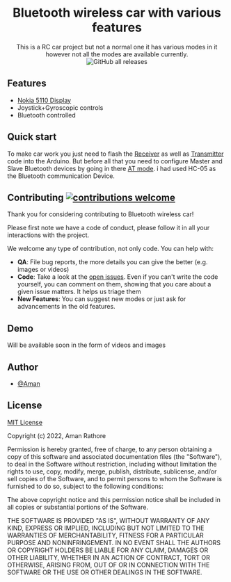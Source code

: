 <div align="center">
  <!-- <img src="./img/ff_logo2013.png" width="200px"> -->
  <h1>Bluetooth wireless car with various features</h1>
</div>

<p align="center">
  This is a RC car project but not a normal one it has various modes in it however not all the modes are available currently.<br><img alt="GitHub all releases" src="https://img.shields.io/github/downloads/AmanRathoreP/Bluetooth-wireless-car-with-various-features/total">
</p>


## Features

* [Nokia 5110 Display](https://www.adafruit.com/product/338)
* Joystick+Gyroscopic controls
* Bluetooth controlled

## Quick start

To make car work you just need to flash the [Receiver](codes/Receiver/Receiver.ino) as well as [Transmitter](codes/Transmitter/Transmitter.ino) code into the Arduino. But before all that you need to configure Master and Slave Bluetooth devices by going in there [AT mode](https://www.hackster.io/Heathen_Hacks-v2/hc-05-master-slave-communication-61833f). i had used HC-05 as the Bluetooth communication Device.


## Contributing [![contributions welcome](https://img.shields.io/badge/contributions-welcome-brightgreen.svg?style=flat)](issues.md)

Thank you for considering contributing to Bluetooth wireless car!

Please first note we have a code of conduct, please follow it in all your interactions with the project.

We welcome any type of contribution, not only code. You can help with:
- **QA**: File bug reports, the more details you can give the better (e.g. images or videos)
- **Code**: Take a look at the [open issues](issues.md). Even if you can't write the code yourself, you can comment on them, showing that you care about a given issue matters. It helps us triage them
- **New Features**: You can suggest new modes or just ask for advancements in the old features.

## Demo

Will be available soon in the form of videos and images

## Author

- [@Aman](https://www.github.com/AmanRathoreP)

## License

[MIT License](https://choosealicense.com/licenses/mit/)

Copyright (c) 2022, Aman Rathore

Permission is hereby granted, free of charge, to any person obtaining a copy
of this software and associated documentation files (the "Software"), to deal
in the Software without restriction, including without limitation the rights
to use, copy, modify, merge, publish, distribute, sublicense, and/or sell
copies of the Software, and to permit persons to whom the Software is
furnished to do so, subject to the following conditions:

The above copyright notice and this permission notice shall be included in all
copies or substantial portions of the Software.

THE SOFTWARE IS PROVIDED "AS IS", WITHOUT WARRANTY OF ANY KIND, EXPRESS OR
IMPLIED, INCLUDING BUT NOT LIMITED TO THE WARRANTIES OF MERCHANTABILITY,
FITNESS FOR A PARTICULAR PURPOSE AND NONINFRINGEMENT. IN NO EVENT SHALL THE
AUTHORS OR COPYRIGHT HOLDERS BE LIABLE FOR ANY CLAIM, DAMAGES OR OTHER
LIABILITY, WHETHER IN AN ACTION OF CONTRACT, TORT OR OTHERWISE, ARISING FROM,
OUT OF OR IN CONNECTION WITH THE SOFTWARE OR THE USE OR OTHER DEALINGS IN THE
SOFTWARE.
